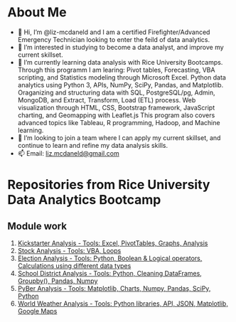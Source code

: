 # About Me
- 👋 Hi, I’m @liz-mcdaneld and I am a certified Firefighter/Advanced Emergency Technician looking to enter the feild of data analytics.
- 👀 I’m interested in studying to become a data analyst, and improve my current skillset.
- 🌱 I’m currently learning data analysis with Rice University Bootcamps. Through this programm I am learing: Pivot tables, Forecasting, VBA scripting, and Statistics modeling through Microsoft Excel. Python data analytics using Python 3, APIs, NumPy, SciPy, Pandas, and Matplotlib. Oraganizing and structuring data with SQL, PostgreSQL/pg, Admin, MongoDB, and Extract, Transform, Load (ETL) process. Web visualization through HTML, CSS, Bootstrap framework, JavaScript charting, and Geomapping with Leaflet.js This program also covers advanced topics like Tableau, R programming, Hadoop, and Machine learning.
- 💞️ I’m looking to join a team where I can apply my current skillset, and continue to learn and refine my data analysis skills. 
- 📫 Email: liz.mcdaneld@gmail.com

# Repositories from Rice University Data Analytics Bootcamp
## Module work
1. [Kickstarter Analysis - Tools: Excel, PivotTables, Graphs, Analysis](https://github.com/liz-mcdaneld/kickstarter-analysis.git)
2. [Stock Analysis - Tools: VBA, Loops](https://github.com/liz-mcdaneld/stock-analysis.git)
3. [Election Analysis - Tools: Python, Boolean & Logical operators, Calculations using different data types](https://github.com/liz-mcdaneld/Election_Analysis)
4. [School District Analysis - Tools: Python, Cleaning DataFrames, Groupby(), Pandas, Numpy](https://github.com/liz-mcdaneld/School_District_Analysis.git)
5. [PyBer Analysis - Tools: Matplotlib, Charts, Numpy, Pandas, SciPy, Python](https://github.com/liz-mcdaneld/PyBer_Analysis.git)
6. [World Weather Analysis - Tools: Python libraries, API, JSON, Matplotlib, Google Maps](https://github.com/liz-mcdaneld/World_Weather_Analysis.git)

